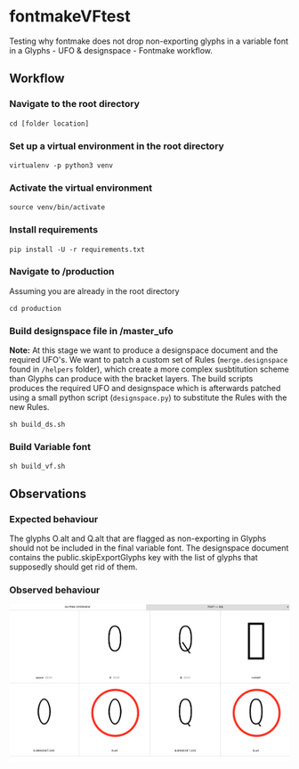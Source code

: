 # fontmakeVFtest
Testing why fontmake does not drop non-exporting glyphs in a  variable font in a Glyphs - UFO & designspace - Fontmake workflow.
 
## Workflow

### Navigate to the root directory
```
cd [folder location]
```

### Set up a virtual environment in the root directory

```
virtualenv -p python3 venv
```

### Activate the virtual environment

```
source venv/bin/activate
```

### Install requirements

```
pip install -U -r requirements.txt
```

### Navigate to /production
Assuming you are already in the root directory

```
cd production
```

### Build designspace file in /master_ufo
**Note:** At this stage we want to produce a designspace document and the required UFO's. We want to patch a custom set of Rules (`merge.designspace` found in `/helpers` folder), which create a more complex susbtitution scheme than Glyphs can produce with the bracket layers. The build scripts produces the required UFO and designspace which is afterwards patched using a small python script (`designspace.py`) to substitute the Rules with the new Rules.

```
sh build_ds.sh
```

### Build Variable font

```
sh build_vf.sh
``` 

## Observations

### Expected behaviour
The glyphs O.alt and Q.alt that are flagged as non-exporting in Glyphs should not be included in the final variable font.
The designspace document contains the public.skipExportGlyphs key with the list of glyphs that supposedly should get rid of them.

### Observed behaviour

![DynamoDarkroomImage](issue.png)


